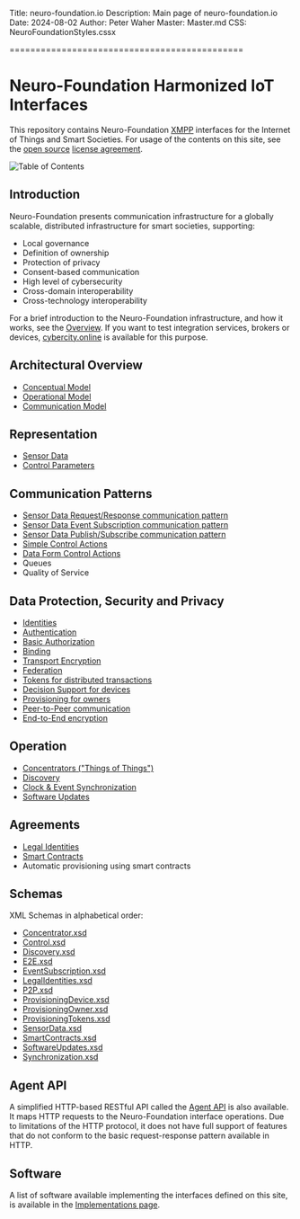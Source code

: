 ﻿Title: neuro-foundation.io
Description: Main page of neuro-foundation.io
Date: 2024-08-02
Author: Peter Waher
Master: Master.md
CSS: NeuroFoundationStyles.cssx

=============================================

Neuro-Foundation Harmonized IoT Interfaces
=============================================

This repository contains Neuro-Foundation [XMPP](https://xmpp.org/) interfaces for the Internet of Things and Smart Societies. For usage of the 
contents on this site, see the [open source](https://github.com/Trust-Anchor-Group/neuro-foundation.io) [license agreement](Copyright.md).

![Table of Contents](toc)

Introduction
----------------

Neuro-Foundation presents communication infrastructure for a globally scalable, distributed infrastructure for smart societies, supporting:

* Local governance
* Definition of ownership
* Protection of privacy
* Consent-based communication
* High level of cybersecurity
* Cross-domain interoperability
* Cross-technology interoperability

For a brief introduction to the Neuro-Foundation infrastructure, and how it works, see the [Overview](Overview.md). If you want to test
integration services, brokers or devices, [cybercity.online](https://cybercity.online/) is available for this purpose.

Architectural Overview
--------------------------

* [Conceptual Model](ConceptualModel.md)
* [Operational Model](OperationalModel.md)
* [Communication Model](CommunicationModel.md)


Representation
-----------------

* [Sensor Data](SensorData.md)
* [Control Parameters](ControlParameters.md)


Communication Patterns
----------------------------

* [Sensor Data Request/Response communication pattern](SensorDataRequestResponse.md)
* [Sensor Data Event Subscription communication pattern](SensorDataEventSubscription.md)
* [Sensor Data Publish/Subscribe communication pattern](SensorDataPublishSubscribe.md)
* [Simple Control Actions](ControlSimpleActions.md)
* [Data Form Control Actions](ControlDataForm.md)
* Queues
* Quality of Service


Data Protection, Security and Privacy
---------------------------------------

* [Identities](Identities.md)
* [Authentication](Authentication.md)
* [Basic Authorization](Authorization.md)
* [Binding](Binding.md)
* [Transport Encryption](TransportEncryption.md)
* [Federation](Federation.md)
* [Tokens for distributed transactions](Tokens.md)
* [Decision Support for devices](DecisionSupport.md)
* [Provisioning for owners](Provisioning.md)
* [Peer-to-Peer communication](P2P.md)
* [End-to-End encryption](E2E.md)


Operation
-------------------

* [Concentrators ("Things of Things")](Concentrator.md)
* [Discovery](Discovery.md)
* [Clock & Event Synchronization](ClockSynchronization.md)
* [Software Updates](SoftwareUpdates.md)


Agreements
------------------

* [Legal Identities](LegalIdentities.md)
* [Smart Contracts](/SmartContracts.md)
* Automatic provisioning using smart contracts


Schemas
-------------

XML Schemas in alphabetical order:

* [Concentrator.xsd](Schemas/Concentrator.xsd)
* [Control.xsd](Schemas/Control.xsd)
* [Discovery.xsd](Schemas/Discovery.xsd)
* [E2E.xsd](Schemas/E2E.xsd)
* [EventSubscription.xsd](Schemas/EventSubscription.xsd)
* [LegalIdentities.xsd](Schemas/LegalIdentities.xsd)
* [P2P.xsd](Schemas/P2P.xsd)
* [ProvisioningDevice.xsd](Schemas/ProvisioningDevice.xsd)
* [ProvisioningOwner.xsd](Schemas/ProvisioningOwner.xsd)
* [ProvisioningTokens.xsd](Schemas/ProvisioningTokens.xsd)
* [SensorData.xsd](Schemas/SensorData.xsd)
* [SmartContracts.xsd](Schemas/SmartContracts.xsd)
* [SoftwareUpdates.xsd](Schemas/SoftwareUpdates.xsd)
* [Synchronization.xsd](Schemas/Synchronization.xsd)


Agent API
-----------

A simplified HTTP-based RESTful API called the [Agent API](/Documentation/Neuron/Agent.md) is also available. It maps HTTP requests to the 
Neuro-Foundation interface operations. Due to limitations of the HTTP protocol, it does not have full support of features that do not conform to 
the basic request-response pattern available in HTTP. 

Software
-----------

A list of software available implementing the interfaces defined on this site, is available in the [Implementations page](Implementations.md).
